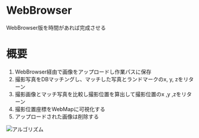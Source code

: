 # WebBrowser
WebBrowser版を時間があれば完成させる

# 概要
1. WebBrowser経由で画像をアップロードし作業パスに保存
2. 撮影写真をDBマッチングし、マッチした写真とランドマークのx, y, zをリターン
3. 撮影画像とマッチ写真を比較し撮影位置を算出して撮影位置のx ,y ,zをリターン
4. 撮影位置座標をWebMapに可視化する
5. アップロードされた画像は削除する


![アルゴリズム](http://i.imgur.com/3M4DSep.png "サンプル")
